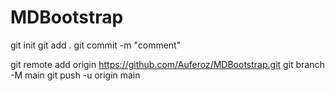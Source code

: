 # MDBootstrap

git init
git add .
git commit -m "comment"

git remote add origin https://github.com/Auferoz/MDBootstrap.git
git branch -M main
git push -u origin main
